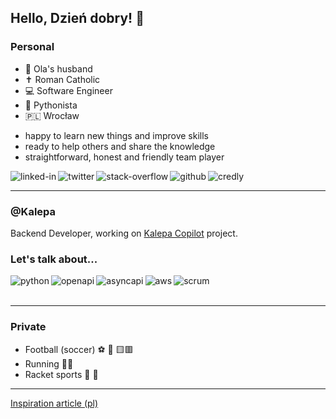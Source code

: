 ## Hello, Dzień dobry! 👋

### Personal

 - 💍 Ola's husband 
 - ✝️ Roman Catholic
 - 💻 Software Engineer
 - 🐍 Pythonista 
 - 🇵🇱 Wrocław

+ happy to learn new things and improve skills
+ ready to help others and share the knowledge
+ straightforward, honest and friendly team player

[<img align="left" alt="linked-in" src="https://img.shields.io/badge/linkedin-%230077B5.svg?&style=for-the-badge&logo=linkedin&logoColor=white" />](https://www.linkedin.com/in/tomaszzieba71/) [<img align="left" alt="twitter" src="https://img.shields.io/badge/twitter-%231DA1F2.svg?&style=for-the-badge&logo=twitter&logoColor=white" />](https://twitter.com/TomaszZieba71) [<img align="left" alt="stack-overflow" src="https://img.shields.io/badge/stack%20overflow-FE7A16?logo=stack-overflow&logoColor=white&style=for-the-badge" />](https://stackoverflow.com/users/3081328/hunter-71) [<img align="left" alt="github" src="https://img.shields.io/badge/github (priv)-%230077B5.svg?&style=for-the-badge&logo=github&logoColor=white&color=black" />](https://github.com/Hunter71) [<img align="left" alt="credly" src="https://img.shields.io/badge/credly%20-%2320232a.svg?&style=for-the-badge&logo=credly&color=ff6b00" />](https://www.credly.com/users/tomasz-zieba.e3f19071/badges) <br>  

-----

### @Kalepa

Backend Developer, working on [Kalepa Copilot](https://kalepa.com/about/company) project.

### Let's talk about...

[<img align="left" alt="python" src="https://img.shields.io/badge/python%20-%2320232a.svg?&style=for-the-badge&logo=python&logoColor=blue&color=white&labelColor=yellow"/>](https://www.python.org/dev/peps/pep-0020/) [<img align="left" alt="openapi" src="https://img.shields.io/badge/OpenAPI%20-%2320232a.svg?&style=for-the-badge&logo=swagger&logoColor=black&color=#85ea2e"/>](https://swagger.io/specification/)  [<img align="left" alt="asyncapi" src="https://img.shields.io/badge/ASYNCAPI%20-%2320232a.svg?&style=for-the-badge&logo=swagger&logoColor=white&color=darkcyan"/>](https://www.asyncapi.com/) [<img align="left" alt="aws" src="https://img.shields.io/badge/Amazon%20AWS-%23232F3E?logo=amazon-aws&logoColor=white&style=for-the-badge"/>](https://explore.skillbuilder.aws/learn) [<img align="left" alt="scrum" src="https://img.shields.io/badge/scrum.org%20-%2320232a.svg?&style=for-the-badge&color=darkslategray"/>](https://www.scrum.org/resources/scrum-guide)<br><br>

-----

### Private

 + Football (soccer) ⚽️ 🥅 🟨🟥
 + Running 🏃‍♂️
 + Racket sports 🎾 🏸

-----

[Inspiration article (pl)](https://bulldogjob.pl/news/1685-github-jak-stworzyc-wyjatkowy-profil-w-5-minut)
